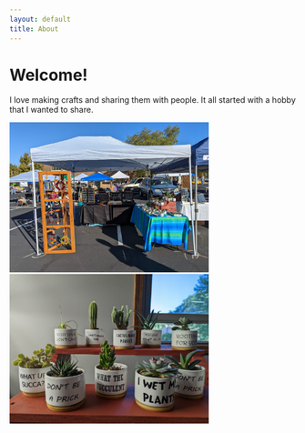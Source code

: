 ```yaml
---
layout: default
title: About
---
```

# Welcome!
I love making crafts and sharing them with people. It all started with a hobby that I wanted to share.

<img src="/images/setupfull.jpg" width="350" />  <img src="/images/plants.jpg" width="350" />






